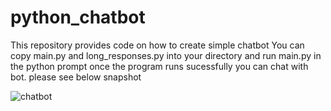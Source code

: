 # python_chatbot
This repository provides code on how to create simple chatbot
You can copy main.py and long_responses.py into your  directory and run main.py in the python prompt
once the program runs sucessfully you can chat with bot.
please see below snapshot

![chatbot](https://user-images.githubusercontent.com/105709287/168768641-e10fd249-b310-4e64-b244-c9c08aeaf176.png)
